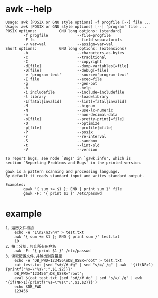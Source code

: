 # awk --help
	Usage: awk [POSIX or GNU style options] -f progfile [--] file ...
	Usage: awk [POSIX or GNU style options] [--] 'program' file ...
	POSIX options:          GNU long options: (standard)
	        -f progfile             --file=progfile
	        -F fs                   --field-separator=fs
	        -v var=val              --assign=var=val
	Short options:          GNU long options: (extensions)
	        -b                      --characters-as-bytes
	        -c                      --traditional
	        -C                      --copyright
	        -d[file]                --dump-variables[=file]
	        -D[file]                --debug[=file]
	        -e 'program-text'       --source='program-text'
	        -E file                 --exec=file
	        -g                      --gen-pot
	        -h                      --help
	        -i includefile          --include=includefile
	        -l library              --load=library
	        -L[fatal|invalid]       --lint[=fatal|invalid]
	        -M                      --bignum
	        -N                      --use-lc-numeric
	        -n                      --non-decimal-data
	        -o[file]                --pretty-print[=file]
	        -O                      --optimize
	        -p[file]                --profile[=file]
	        -P                      --posix
	        -r                      --re-interval
	        -S                      --sandbox
	        -t                      --lint-old
	        -V                      --version
	
	To report bugs, see node `Bugs' in `gawk.info', which is
	section `Reporting Problems and Bugs' in the printed version.
	
	gawk is a pattern scanning and processing language.
	By default it reads standard input and writes standard output.
	
	Examples:
	        gawk '{ sum += $1 }; END { print sum }' file
	        gawk -F: '{ print $1 }' /etc/passwd

# example
	1、遍历文件相加
		echo -e "1\n2\n3\n4" > test.txt
		awk '{ sum += $1 }; END { print sum }' test.txt
		10
	2、按：分割，打印所有用户名
		awk -F: '{ print $1 }' /etc/passwd
	3、读取配置文件,并输出到变量里
		echo -e "DB_PWD=123456\nDB_USER=root" > test.txt
		cat test.txt |sed "s#//# #g" | sed "s/=/ /g" | awk  '{if(NF>1){printf("%s=\"%s\";",$1,$2)}}'
		DB_PWD="123456";DB_USER="root";
		eval $(cat test.txt |sed "s#//# #g" | sed "s/=/ /g" | awk  '{if(NF>1){printf("%s=\"%s\";",$1,$2)}}')
		echo $DB_PWD
		123456